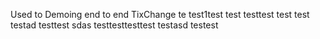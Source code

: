 Used to Demoing end to end TixChange
 te
test1test
test testtest test
test
testad
testtest
sdas testtesttesttest
testasd
testest
